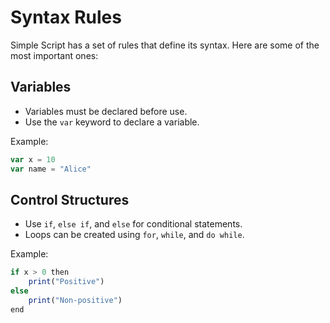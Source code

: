 # Syntax Rules

Simple Script has a set of rules that define its syntax. Here are some of the most important ones:

## Variables

- Variables must be declared before use.
- Use the `var` keyword to declare a variable.

Example:

```ts
var x = 10
var name = "Alice"
```

## Control Structures

- Use `if`, `else if`, and `else` for conditional statements.
- Loops can be created using `for`, `while`, and `do while`.

Example:

```ts
if x > 0 then
    print("Positive")
else
    print("Non-positive")
end
```
